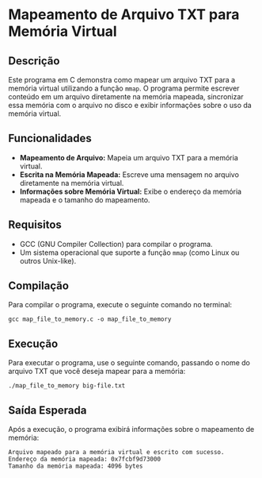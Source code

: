 # Mapeamento de Arquivo TXT para Memória Virtual

## Descrição

Este programa em C demonstra como mapear um arquivo TXT para a memória virtual utilizando a função `mmap`. O programa permite escrever conteúdo em um arquivo diretamente na memória mapeada, sincronizar essa memória com o arquivo no disco e exibir informações sobre o uso da memória virtual.

## Funcionalidades

- **Mapeamento de Arquivo:** Mapeia um arquivo TXT para a memória virtual.
- **Escrita na Memória Mapeada:** Escreve uma mensagem no arquivo diretamente na memória virtual.
- **Informações sobre Memória Virtual:** Exibe o endereço da memória mapeada e o tamanho do mapeamento.

## Requisitos

- GCC (GNU Compiler Collection) para compilar o programa.
- Um sistema operacional que suporte a função `mmap` (como Linux ou outros Unix-like).

## Compilação

Para compilar o programa, execute o seguinte comando no terminal:

```gcc map_file_to_memory.c -o map_file_to_memory ```

## Execução

Para executar o programa, use o seguinte comando, passando o nome do arquivo TXT que você deseja mapear para a memória:

``` ./map_file_to_memory big-file.txt ```

## Saída Esperada

Após a execução, o programa exibirá informações sobre o mapeamento de memória:

```
Arquivo mapeado para a memória virtual e escrito com sucesso.
Endereço da memória mapeada: 0x7fcbf9d73000
Tamanho da memória mapeada: 4096 bytes

```


